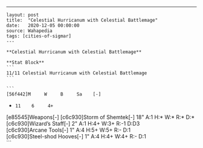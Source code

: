 ---
    layout: post
    title:  "Celestial Hurricanum with Celestial Battlemage"
    date:   2020-12-05 00:00:00
    source: Wahapedia
    tags: [cities-of-sigmar]
    ---
    
    **Celestial Hurricanum with Celestial Battlemage**
    
    **Stat Block**
    ```
    11/11 Celestial Hurricanum with Celestial Battlemage
    ```
    
    ```
    [56f442]M     W     B     Sa    [-]
*     11    6     4+    
[e85545]Weapons[-]
[c6c930]Storm of Shemtek[-]
18"    A:1    H:*    W:*    R:*    D:*   
[c6c930]Wizard’s Staff[-]
2"     A:1    H:4+   W:3+   R:-1   D:D3  
[c6c930]Arcane Tools[-]
1"     A:4    H:5+   W:5+   R:-    D:1   
[c6c930]Steel-shod Hooves[-]
1"     A:4    H:4+   W:4+   R:-    D:1   
    ```
    
    
    